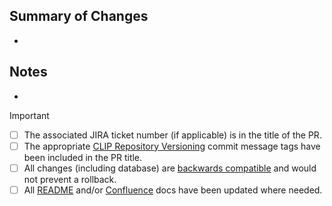 ## Summary of Changes
- <placeholder>

## Notes
- <placeholder>

> [!IMPORTANT]
> - [ ] The associated JIRA ticket number (if applicable) is in the title of the PR.
> - [ ] The appropriate [CLIP Repository Versioning](https://tcgplayer.atlassian.net/wiki/x/PQCkKQE) commit message tags have been included in the PR title.
> - [ ] All changes (including database) are [backwards compatible](https://tcgplayer.atlassian.net/wiki/x/hICs_#Backwards-Compatible-Changes) and would not prevent a rollback.
> - [ ] All [README](../blob/main/README.md) and/or [Confluence](https://tcgplayer.atlassian.net/wiki/x/8AI07g) docs have been updated where needed.